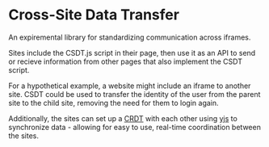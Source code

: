 # Cross-Site Data Transfer

An expiremental library for standardizing communication across iframes.

Sites include the CSDT.js script in their page, then use it as an API to send or recieve information from other pages that also implement the CSDT script.

For a hypothetical example, a website might include an iframe to another site. CSDT could be used to transfer the identity of the user from the parent site to the child site, removing the need for them to login again.

Additionally, the sites can set up a [CRDT](https://en.wikipedia.org/wiki/Conflict-free_replicated_data_type) with each other using [yjs](https://github.com/yjs/yjs) to synchronize data - allowing for easy to use, real-time coordination between the sites.
